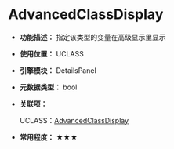 ﻿# AdvancedClassDisplay

- **功能描述：** 指定该类型的变量在高级显示里显示

- **使用位置：** UCLASS

- **引擎模块：** DetailsPanel

- **元数据类型：** bool

- **关联项：**

  UCLASS：[AdvancedClassDisplay](#Specifier_UCLASS_Category_AdvancedClassDisplay)

- **常用程度：** ★★★